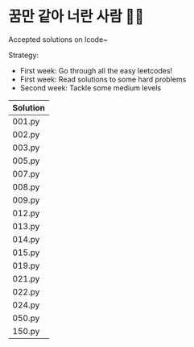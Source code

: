 # 꿈만 같아 너란 사람 💯💯
Accepted solutions on lcode~

Strategy:
- First week: Go through all the easy leetcodes!
- First week: Read solutions to some hard problems
- Second week: Tackle some medium levels

|Solution|
|---|
|001.py|
|002.py|
|003.py|
|005.py|
|007.py|
|008.py|
|009.py|
|012.py|
|013.py|
|014.py|
|015.py|
|019.py|*
|021.py|*!
|022.py|!
|024.py|
|050.py|
|150.py|
